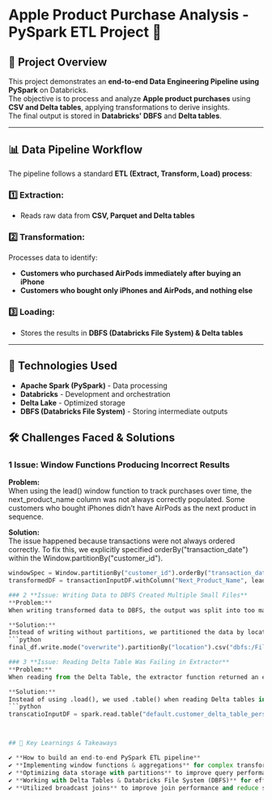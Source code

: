 # **Apple Product Purchase Analysis - PySpark ETL Project** 🚀  

## 📌 **Project Overview**  
This project demonstrates an **end-to-end Data Engineering Pipeline using PySpark** on Databricks.  
The objective is to process and analyze **Apple product purchases** using **CSV and Delta tables**, applying transformations to derive insights.  
The final output is stored in **Databricks' DBFS** and **Delta tables**.  

---

## 📊 **Data Pipeline Workflow**  
The pipeline follows a standard **ETL (Extract, Transform, Load) process**:  

### **1️⃣ Extraction:**  
- Reads raw data from **CSV, Parquet and Delta tables**  

### **2️⃣ Transformation:**  
Processes data to identify:  
- **Customers who purchased AirPods immediately after buying an iPhone**  
- **Customers who bought only iPhones and AirPods, and nothing else**  

### **3️⃣ Loading:**  
- Stores the results in **DBFS (Databricks File System) & Delta tables**  

---

## 🚀 **Technologies Used**  
- **Apache Spark (PySpark)** - Data processing  
- **Databricks** - Development and orchestration  
- **Delta Lake** - Optimized storage  
- **DBFS (Databricks File System)** - Storing intermediate outputs


## 🛠 Challenges Faced & Solutions  

### 1️ **Issue: Window Functions Producing Incorrect Results**
**Problem:**  
When using the lead() window function to track purchases over time, the next_product_name column was not always correctly populated. Some customers who bought iPhones didn’t have AirPods as the next product in sequence. 

**Solution:**  
The issue happened because transactions were not always ordered correctly. To fix this, we explicitly specified orderBy("transaction_date") within the Window.partitionBy("customer_id").  
```python
windowSpec = Window.partitionBy("customer_id").orderBy("transaction_date")
transformedDF = transactionInputDF.withColumn("Next_Product_Name", lead("product_name").over(windowSpec))

### 2 **Issue: Writing Data to DBFS Created Multiple Small Files**
**Problem:**  
When writing transformed data to DBFS, the output was split into too many small files. This made querying inefficient and storage unoptimized.

**Solution:**  
Instead of writing without partitions, we partitioned the data by location to reduce small files and improve performance. 
```python
final_df.write.mode("overwrite").partitionBy("location").csv("dbfs:/FileStore/tables/apple_analysis/output")

### 3 **Issue: Reading Delta Table Was Failing in Extractor**
**Problem:**  
When reading from the Delta Table, the extractor function returned an error because it was treating the Delta table as a file path instead of a table reference.

**Solution:**  
Instead of using .load(), we used .table() when reading Delta tables in the reader_factory.py.
```python
transcatioInputDF = spark.read.table("default.customer_delta_table_persist")



## 🎯 Key Learnings & Takeaways  

✔ **How to build an end-to-end PySpark ETL pipeline**  
✔ **Implementing window functions & aggregations** for complex transformations  
✔ **Optimizing data storage with partitions** to improve query performance  
✔ **Working with Delta Tables & Databricks File System (DBFS)** for efficient data management  
✔ **Utilized broadcast joins** to improve join performance and reduce shuffle overhead in large datasets  
